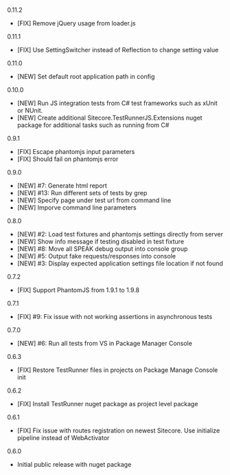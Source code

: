 ﻿0.11.2
* [FIX] Remove jQuery usage from loader.js

0.11.1  
* [FIX] Use SettingSwitcher instead of Reflection to change setting value 

0.11.0  
* [NEW] Set default root application path in config   

0.10.0  
* [NEW] Run JS integration tests from C# test frameworks such as xUnit or NUnit.   
* [NEW] Create additional Sitecore.TestRunnerJS.Extensions nuget package for additional tasks such as running from C#

0.9.1  
* [FIX] Escape phantomjs input parameters  
* [FIX] Should fail on phantomjs error 

0.9.0  
* [NEW] #7: Generate html report  
* [NEW] #13: Run different sets of tests by grep  
* [NEW] Specify page under test url from command line  
* [NEW] Imporve command line parameters  

0.8.0  
* [NEW] #2: Load test fixtures and phantomjs settings directly from server  
* [NEW] Show info message if testing disabled in test fixture  
* [NEW] #8: Move all SPEAK debug output into console group  
* [NEW] #5: Output fake requests/responses into console  
* [NEW] #3: Display expected application settings file location if not found  

0.7.2  
* [FIX] Support PhantomJS from 1.9.1 to 1.9.8 

0.7.1  
* [FIX] #9: Fix issue with not working assertions in asynchronous tests 

0.7.0  
* [NEW] #6: Run all tests from VS in Package Manager Console

0.6.3  
* [FIX] Restore TestRunner files in projects on Package Manage Console init

0.6.2  
* [FIX] Install TestRunner nuget package as project level package

0.6.1  
* [FIX] Fix issue with routes registration on newest Sitecore. Use initialize pipeline instead of WebActivator

0.6.0  
* Initial public release with nuget package